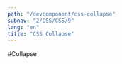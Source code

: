 ```yaml
---
path: "/devcomponent/css-collapse"
subnav: "2/CSS/CSS/9"
lang: "en"
title: "CSS Collapse"
---
```


#Collapse

<htmlcollapse1></htmlcollapse1>